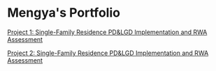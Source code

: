 # Mengya's Portfolio

[Project 1: Single-Family Residence PD&LGD Implementation and RWA Assessment](https://github.com/Mickey-lucky/Single-Family-Residence-PD-LGD-RWA-Project)

[Project 2: Single-Family Residence PD&LGD Implementation and RWA Assessment](https://github.com/Mickey-lucky/E-Commerce-Customer-Behavior-Analysis)
